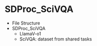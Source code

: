 # SDProc_SciVQA

- File Structure 
- SDProc_SciVQA
  - LlamaV-o1
  - SciVQA: dataset from shared tasks 